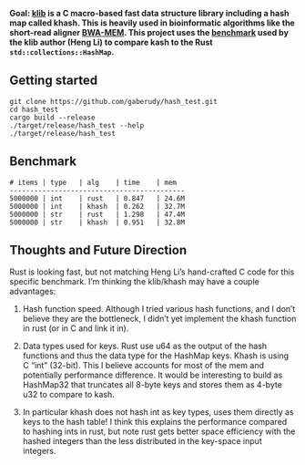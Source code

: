 **Goal:
[klib](http://attractivechaos.github.io/klib/#Khash%3A%20generic%20hash%20table)
is a C macro-based fast data structure library including a hash map called
khash. This is heavily used in bioinformatic algorithms like the short-read
aligner [BWA-MEM](https://github.com/lh3/bwa/tree/mem). This project uses the
[benchmark](https://attractivechaos.wordpress.com/2008/10/07/another-look-at-my-old-benchmark/)
used by the klib author (Heng Li) to compare kash to the Rust
`std::collections::HashMap`.**

## Getting started

    git clone https://github.com/gaberudy/hash_test.git
    cd hash_test
    cargo build --release
    ./target/release/hash_test --help
    ./target/release/hash_test

## Benchmark

```
# items | type   | alg    | time    | mem
-------------------------------------------
5000000 | int    | rust   | 0.847   | 24.6M
5000000 | int    | khash  | 0.262   | 32.7M
5000000 | str    | rust   | 1.298   | 47.4M
5000000 | str    | khash  | 0.951   | 32.8M
```

## Thoughts and Future Direction

Rust is looking fast, but not matching Heng Li’s hand-crafted C code for this
specific benchmark. I’m thinking the klib/khash may have a couple advantages:

1. Hash function speed. Although I tried various hash functions, and I don’t
   believe they are the bottleneck, I didn’t yet implement the khash function in
   rust (or in C and link it in).

2. Data types used for keys. Rust use u64 as the output of the hash functions
   and thus the data type for the HashMap keys. Khash is using C “int” (32-bit).
   This I believe accounts for most of the mem and potentially performance
   difference. It would be interesting to build as HashMap32 that truncates all
   8-byte keys and stores them as 4-byte u32 to compare to kash.

3. In particular khash does not hash int as key types, uses them directly as
   keys to the hash table! I think this explains the performance compared to
   hashing ints in rust, but note rust gets better space efficiency with the
   hashed integers than the less distributed in the key-space input integers.

